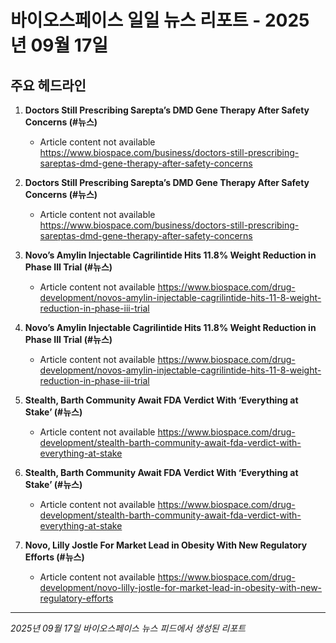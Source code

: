 # 바이오스페이스 일일 뉴스 리포트 - 2025년 09월 17일


## 주요 헤드라인

1. **Doctors Still Prescribing Sarepta’s DMD Gene Therapy After Safety Concerns (#뉴스)**
   - Article content not available
   <https://www.biospace.com/business/doctors-still-prescribing-sareptas-dmd-gene-therapy-after-safety-concerns>

2. **Doctors Still Prescribing Sarepta’s DMD Gene Therapy After Safety Concerns (#뉴스)**
   - Article content not available
   <https://www.biospace.com/business/doctors-still-prescribing-sareptas-dmd-gene-therapy-after-safety-concerns>

3. **Novo’s Amylin Injectable Cagrilintide Hits 11.8% Weight Reduction in Phase III Trial (#뉴스)**
   - Article content not available
   <https://www.biospace.com/drug-development/novos-amylin-injectable-cagrilintide-hits-11-8-weight-reduction-in-phase-iii-trial>

4. **Novo’s Amylin Injectable Cagrilintide Hits 11.8% Weight Reduction in Phase III Trial (#뉴스)**
   - Article content not available
   <https://www.biospace.com/drug-development/novos-amylin-injectable-cagrilintide-hits-11-8-weight-reduction-in-phase-iii-trial>

5. **Stealth, Barth Community Await FDA Verdict With ‘Everything at Stake’ (#뉴스)**
   - Article content not available
   <https://www.biospace.com/drug-development/stealth-barth-community-await-fda-verdict-with-everything-at-stake>

6. **Stealth, Barth Community Await FDA Verdict With ‘Everything at Stake’ (#뉴스)**
   - Article content not available
   <https://www.biospace.com/drug-development/stealth-barth-community-await-fda-verdict-with-everything-at-stake>

7. **Novo, Lilly Jostle For Market Lead in Obesity With New Regulatory Efforts (#뉴스)**
   - Article content not available
   <https://www.biospace.com/drug-development/novo-lilly-jostle-for-market-lead-in-obesity-with-new-regulatory-efforts>


---
*2025년 09월 17일 바이오스페이스 뉴스 피드에서 생성된 리포트*